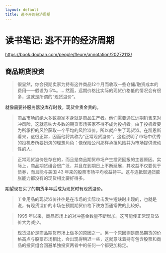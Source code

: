 ```yaml
---
layout: default
title: 逃不开的经济周期
---
```


# 读书笔记: 逃不开的经济周期

<https://book.douban.com/people/fleure/annotation/20272113/>
## 商品期货投资

> 很显然，你会预期卖家为持有这件商品12个月而收取一些仓储/融资成本的费用——假设为 5%。... 然而，远期价格比实际的现货价格低的情况会有很多，这就是所谓的“现货溢价”。
>

就像需要补服务器没库存时候，现货金贵金贵的。

> 商品市场的绝大多数卖家本身就是商品生产者。他们需要通过远期销售来对冲风险，这就意味大多数的期货市场买家不得不成为投机者。由于投机者要为所承担的风险获取一个平均的风险溢价，所以就产生了现货溢。在凯恩斯看来，这很正常，因而他将其称为“正常现货溢价”，这也说明了市场中优秀的投机者所要扮演的理想角色：像保险公司那样承担风险并为市场提供流动性的人。
>



> 正常现货溢价是存在的，而且是商品期货市场产生投资回报的主要原因。实际上，商品期货组合很广泛，并且在到期日上不断延展，其收益不仅要优于债券，而且能与美国 43 年来的股票市场平均收益持平。这与连抵御通货膨胀能力都没有的现货相比要好得多。
>

期望现在买了的期货半年后成为现货时有现货溢价。

> 工业用品的现货溢价往往是在市场的实际攻击发生短缺时出现的，也就是说，有现货溢价的市场在预期期货价格下跌方面通常做的比较好。
>



> 1995 年以来，商品市场上的对冲基金数量不断增加。这可能使正常现货溢价大为减少。
>



> 现货溢价是商品期货市场上做多的原因之一。另一个原因则是商品期货的价格高点与股票市场相比，会出现得稍迟一些，这就意味着持有包含股票和商品的投资组合回避单独投资两者中的任何一个都更加稳定。
>






